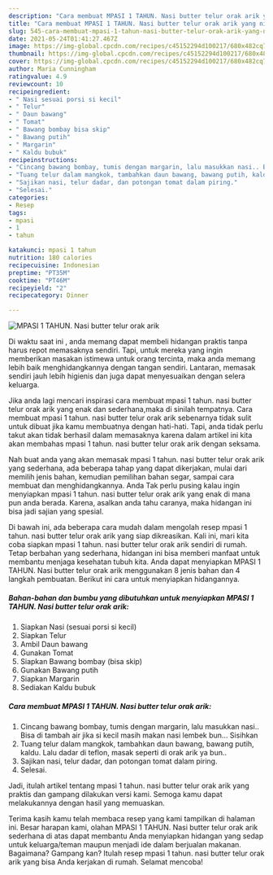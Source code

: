 ```yaml
---
description: "Cara membuat MPASI 1 TAHUN. Nasi butter telur orak arik yang nikmat Untuk Jualan"
title: "Cara membuat MPASI 1 TAHUN. Nasi butter telur orak arik yang nikmat Untuk Jualan"
slug: 545-cara-membuat-mpasi-1-tahun-nasi-butter-telur-orak-arik-yang-nikmat-untuk-jualan
date: 2021-05-24T01:41:27.467Z
image: https://img-global.cpcdn.com/recipes/c45152294d100217/680x482cq70/mpasi-1-tahun-nasi-butter-telur-orak-arik-foto-resep-utama.jpg
thumbnail: https://img-global.cpcdn.com/recipes/c45152294d100217/680x482cq70/mpasi-1-tahun-nasi-butter-telur-orak-arik-foto-resep-utama.jpg
cover: https://img-global.cpcdn.com/recipes/c45152294d100217/680x482cq70/mpasi-1-tahun-nasi-butter-telur-orak-arik-foto-resep-utama.jpg
author: Maria Cunningham
ratingvalue: 4.9
reviewcount: 10
recipeingredient:
- " Nasi sesuai porsi si kecil"
- " Telur"
- " Daun bawang"
- " Tomat"
- " Bawang bombay bisa skip"
- " Bawang putih"
- " Margarin"
- " Kaldu bubuk"
recipeinstructions:
- "Cincang bawang bombay, tumis dengan margarin, lalu masukkan nasi.. Bisa di tambah air jika si kecil masih makan nasi lembek bun... Sisihkan"
- "Tuang telur dalam mangkok, tambahkan daun bawang, bawang putih, kaldu. Lalu dadar di teflon, masak seperti di orak arik ya bun.."
- "Sajikan nasi, telur dadar, dan potongan tomat dalam piring."
- "Selesai."
categories:
- Resep
tags:
- mpasi
- 1
- tahun

katakunci: mpasi 1 tahun 
nutrition: 180 calories
recipecuisine: Indonesian
preptime: "PT35M"
cooktime: "PT46M"
recipeyield: "2"
recipecategory: Dinner

---
```



![MPASI 1 TAHUN. Nasi butter telur orak arik](https://img-global.cpcdn.com/recipes/c45152294d100217/680x482cq70/mpasi-1-tahun-nasi-butter-telur-orak-arik-foto-resep-utama.jpg)

Di waktu  saat ini , anda memang dapat membeli hidangan praktis tanpa harus repot memasaknya sendiri. Tapi, untuk mereka yang ingin memberikan masakan istimewa untuk orang tercinta, maka anda memang lebih baik menghidangkannya dengan tangan sendiri. Lantaran, memasak sendiri jauh lebih higienis dan juga dapat menyesuaikan dengan selera keluarga.

Jika anda lagi mencari inspirasi cara membuat mpasi 1 tahun. nasi butter telur orak arik yang enak dan sederhana,maka di sinilah tempatnya. Cara membuat mpasi 1 tahun. nasi butter telur orak arik  sebenarnya tidak sulit untuk dibuat jika kamu membuatnya dengan hati-hati. Tapi, anda tidak perlu takut akan tidak berhasil dalam memasaknya 
karena dalam artikel ini kita akan membahas mpasi 1 tahun. nasi butter telur orak arik dengan seksama.  



Nah buat anda yang akan memasak mpasi 1 tahun. nasi butter telur orak arik yang sederhana, ada beberapa tahap yang dapat dikerjakan, mulai dari memilih jenis bahan, kemudian pemilihan bahan segar, sampai cara membuat dan menghidangkannya. Anda Tak perlu pusing kalau ingin menyiapkan mpasi 1 tahun. nasi butter telur orak arik yang enak di mana pun anda berada. Karena, asalkan anda  tahu caranya, maka hidangan ini bisa jadi sajian yang spesial.

Di bawah ini, ada beberapa cara mudah dalam mengolah resep mpasi 1 tahun. nasi butter telur orak arik yang siap dikreasikan. Kali ini, mari kita coba siapkan mpasi 1 tahun. nasi butter telur orak arik sendiri di rumah. Tetap berbahan yang sederhana, hidangan ini bisa memberi manfaat untuk membantu menjaga kesehatan tubuh kita. Anda dapat menyiapkan MPASI 1 TAHUN. Nasi butter telur orak arik menggunakan 8 jenis bahan dan 4 langkah pembuatan. Berikut ini cara untuk menyiapkan hidangannya.

<!--inarticleads1-->

##### Bahan-bahan dan bumbu yang dibutuhkan untuk menyiapkan MPASI 1 TAHUN. Nasi butter telur orak arik:

1. Siapkan  Nasi (sesuai porsi si kecil)
1. Siapkan  Telur
1. Ambil  Daun bawang
1. Gunakan  Tomat
1. Siapkan  Bawang bombay (bisa skip)
1. Gunakan  Bawang putih
1. Siapkan  Margarin
1. Sediakan  Kaldu bubuk




<!--inarticleads2-->

##### Cara membuat MPASI 1 TAHUN. Nasi butter telur orak arik:

1. Cincang bawang bombay, tumis dengan margarin, lalu masukkan nasi.. Bisa di tambah air jika si kecil masih makan nasi lembek bun... Sisihkan
1. Tuang telur dalam mangkok, tambahkan daun bawang, bawang putih, kaldu. Lalu dadar di teflon, masak seperti di orak arik ya bun..
1. Sajikan nasi, telur dadar, dan potongan tomat dalam piring.
1. Selesai.




Jadi, itulah artikel tentang  mpasi 1 tahun. nasi butter telur orak arik  yang praktis dan gampang dilakukan versi kami. Semoga kamu dapat melakukannya dengan hasil yang memuaskan. 

Terima kasih kamu telah membaca resep yang kami tampilkan di halaman ini. Besar harapan kami, olahan  MPASI 1 TAHUN. Nasi butter telur orak arik sederhana di atas dapat membantu Anda menyiapkan hidangan yang sedap untuk keluarga/teman maupun menjadi ide dalam berjualan makanan. Bagaimana? Gampang kan? Itulah resep mpasi 1 tahun. nasi butter telur orak arik yang bisa Anda kerjakan di rumah. Selamat mencoba!

